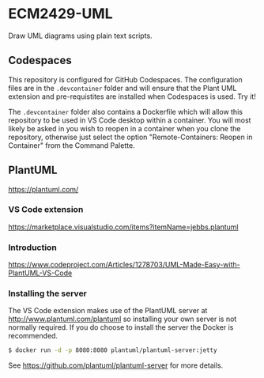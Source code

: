 # ECM2429-UML

Draw UML diagrams using plain text scripts.

## Codespaces

This repository is configured for GitHub Codespaces.  The configuration files are in the ```.devcontainer``` folder and
will ensure that the Plant UML extension and pre-requistites are installed when Codespaces is used.  Try it!

The ```.devcontainer``` folder also contains a Dockerfile which will allow this repository to be used in VS Code desktop within a container.  You will most likely be asked in you wish to reopen in a container when you clone the repository, otherwise just select the option "Remote-Containers: Reopen in Container" from the Command Palette.

## PlantUML

<https://plantuml.com/>

### VS Code extension

<https://marketplace.visualstudio.com/items?itemName=jebbs.plantuml>

### Introduction

<https://www.codeproject.com/Articles/1278703/UML-Made-Easy-with-PlantUML-VS-Code>

### Installing the server

The VS Code extension makes use of the PlantUML server at <http://www.plantuml.com/plantuml> so installing your own server is not normally required.  If you do choose to install the server the Docker is recommended.

```sh
$ docker run -d -p 8080:8080 plantuml/plantuml-server:jetty
```
See <https://github.com/plantuml/plantuml-server> for more details.


